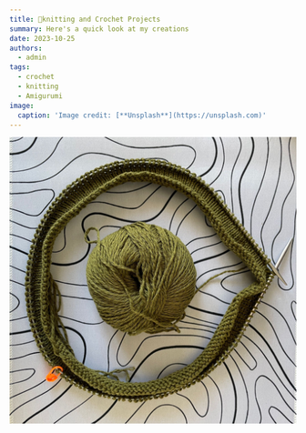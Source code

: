 ```yaml
---
title: 🧶knitting and Crochet Projects
summary: Here's a quick look at my creations
date: 2023-10-25
authors:
  - admin
tags:
  - crochet
  - knitting
  - Amigurumi
image:
  caption: 'Image credit: [**Unsplash**](https://unsplash.com)'
---
```



![image info](./knitting.jpeg)
<!---

#[This is an external link to genome.gov](https://www.genome.gov/)

## Did you find this page helpful? Consider sharing it 🙌
-->